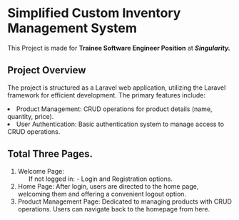 # Simplified Custom Inventory Management System

This Project is made for <b>Trainee Software Engineer Position</b> at <b><i>Singularity.</b></i>

## Project Overview

The project is structured as a Laravel web application, utilizing the Laravel framework for efficient development. The primary features include:

<li> Product Management: CRUD operations for product details (name, quantity, price).
<li> User Authentication: Basic authentication system to manage access to CRUD operations.

## Total Three Pages.
<ol>
<li> Welcome Page: 
<ul>If not logged in:
  - Login and Registration options.</ul>

<li> Home Page: After login, users are directed to the home page, welcoming them and offering a convenient logout option.

<li> Product Management Page: Dedicated to managing products with CRUD operations. Users can navigate back to the homepage from here.
</ol>
